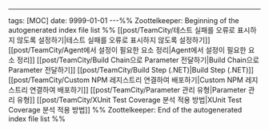 ---
tags: [MOC]
date: 9999-01-01
---%% Zoottelkeeper: Beginning of the autogenerated index file list  %%
 [[post/TeamCity/테스트 실패를 오류로 표시하지 않도록 설정하기|테스트 실패를 오류로 표시하지 않도록 설정하기]]
 [[post/TeamCity/Agent에서 설정이 필요한 요소 정리|Agent에서 설정이 필요한 요소 정리]]
 [[post/TeamCity/Build Chain으로 Parameter 전달하기|Build Chain으로 Parameter 전달하기]]
 [[post/TeamCity/Build Step (.NET)|Build Step (.NET)]]
 [[post/TeamCity/Custom NPM 레지스트리 연결하여 배포하기|Custom NPM 레지스트리 연결하여 배포하기]]
 [[post/TeamCity/Parameter 관리 유형|Parameter 관리 유형]]
 [[post/TeamCity/XUnit Test Coverage 분석 적용 방법|XUnit Test Coverage 분석 적용 방법]]
%% Zoottelkeeper: End of the autogenerated index file list  %%
